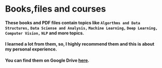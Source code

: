 # Books,files and courses

#### These books and PDF files contain topics like `Algorthms and Data Structures,` `Data Sciense and Analysis,` `Machine Learning,` `Deep Learning,` `Computer Vision,` `NLP` and more topics.

#### I learned a lot from them, so, I highly recommend them and this is about my personal experience.

#### You can find them on Google Drive [here](https://drive.google.com/drive/folders/1eAYEvcnd66wMYQqNXDihIdFwZx5vdLFc).
